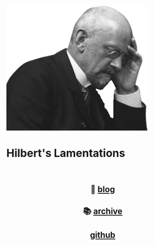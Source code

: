 
![](static/newhilbert.png)

# Hilbert's Lamentations

<br>

<h2 style='text-align: center;'>
  📜 <a href='blog.html'>blog</a>
</h2>

<h2 style='text-align: center;'>
  📚 <a href='archive.html'>archive</a>
</h2>

<h2 style='text-align: center;'>
  <i class="fa fa-github"></i> 
  <a href='https://github.com/M-CS-ME'>github</a>
</h2>

